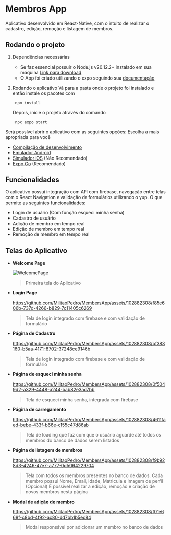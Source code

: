 # Membros App

Aplicativo desenvolvido em React-Native, com o intuito de realizar o cadastro, edição, remoção e listagem de membros.

## Rodando o projeto

1. Dependências necessárias
   - Se faz essencial possuir o Node.js v20.12.2+ instalado em sua máquina [Link para download](https://nodejs.org/en)
   - O App foi criado utilizando o expo seguindo sua [documentação](https://docs.expo.dev/get-started/set-up-your-environment/)

2. Rodando o aplicativo
   Vá para a pasta onde o projeto foi instalado e então instale os pacotes com
   ```bash
    npm install
   ```
   Depois, inicie o projeto através do comando
   ```bash
    npx expo start
   ```
Será possível abrir o aplicativo com as seguintes opções:
   Escolha a mais apropriada para você
- [Compilação de desenvolvimento](https://docs.expo.dev/develop/development-builds/introduction/)
- [Emulador Android](https://docs.expo.dev/workflow/android-studio-emulator/)
- [Simulador iOS](https://docs.expo.dev/workflow/ios-simulator/) (Não Recomendado)
- [Expo Go](https://expo.dev/go) (Recomendado)

## Funcionalidades
   O aplicativo possui integração com API com firebase, navegação entre telas com o React Navigation e validação de formulários utilizando o yup. O que permite as seguintes funcionalidades: 
   - Login de usuário (Com função esqueci minha senha)
   - Cadastro de usuário 
   - Adição de membro em tempo real
   - Edição de membro em tempo real
   - Remoção de membro em tempo real
## Telas do Aplicativo
 - **Welcome Page**

   ![WelcomePage](https://github.com/MilitaoPedro/MembersApp/assets/102882308/09c259cf-35fb-461d-a0e8-b1f7c4caf68d)

   > Primeira tela do Aplicativo 

- **Login Page**

   https://github.com/MilitaoPedro/MembersApp/assets/102882308/f85e606b-737d-4266-b829-7c11405c6269

   > Tela de login integrado com firebase e com validação de formulário

- **Página de Cadastro**

   https://github.com/MilitaoPedro/MembersApp/assets/102882308/bf383160-b5aa-4171-8702-37248ce9146b

   > Tela de login integrado com firebase e com validação de formulário

- **Página de esqueci minha senha**

   https://github.com/MilitaoPedro/MembersApp/assets/102882308/0f5049d2-a329-4448-a244-bab82e3ad7bb

   > Tela de esqueci minha senha, integrada com firebase
   
- **Página de carregamento**

   https://github.com/MilitaoPedro/MembersApp/assets/102882308/4611faed-bebe-433f-b66e-c155c47d86ab

   > Tela de loading que faz com que o usuário aguarde até todos os membros do banco de dados serem listados
   
- **Página de listagem de membros**

   https://github.com/MilitaoPedro/MembersApp/assets/102882308/f9b928d3-4246-47e7-a777-0d5064229704

   > Tela com todos os membros presentes no banco de dados. Cada membro possui Nome, Email, Idade, Matricula e Imagem de perfil (Opcional)
   > É possível realizar a edição, remoção e criação de novos membros nesta página
   
- **Modal de adição de membro**
  
   https://github.com/MilitaoPedro/MembersApp/assets/102882308/f01e668f-c8bd-4f92-ac80-dd7bb1b5ed84

   > Modal responsável por adicionar um membro no banco de dados
